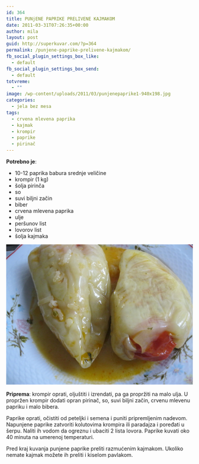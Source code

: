 ```yaml
---
id: 364
title: PUNjENE PAPRIKE PRELIVENE KAJMAKOM
date: 2011-03-31T07:26:35+00:00
author: mila
layout: post
guid: http://superkuvar.com/?p=364
permalink: /punjene-paprike-prelivene-kajmakom/
fb_social_plugin_settings_box_like:
  - default
fb_social_plugin_settings_box_send:
  - default
totvreme:
  - ""
image: /wp-content/uploads/2011/03/punjenepaprike1-940x198.jpg
categories:
  - jela bez mesa
tags:
  - crvena mlevena paprika
  - kajmak
  - krompir
  - paprike
  - pirinač
---
```

**Potrebno je**:

  * 10-12 paprika babura srednje veličine
  * krompir (1 kg)
  * šolja pirinča
  * so
  * suvi biljni začin
  * biber
  * crvena mlevena paprika
  * ulje
  * peršunov list
  * lovorov list
  * šolja kajmaka

![punjena paprika](/wp-content/uploads/2011/03/punjenepaprike1.jpg)

**Priprema**: krompir oprati, oljuštiti i izrendati, pa ga propržiti na malo ulja. U propržen krompir dodati opran pirinač, so, suvi biljni začin, crvenu mlevenu papriku i malo bibera.

Paprike oprati, očistiti od peteljki i semena i puniti pripremljenim nadevom. Napunjene paprike zatvoriti kolutovima krompira ili paradajza i poređati u šerpu. Naliti ih vodom da ogreznu i ubaciti 2 lista lovora. Paprike kuvati oko 40 minuta na umerenoj temperaturi.

Pred kraj kuvanja punjene paprike preliti razmućenim kajmakom. Ukoliko nemate kajmak možete ih preliti i kiselom pavlakom.